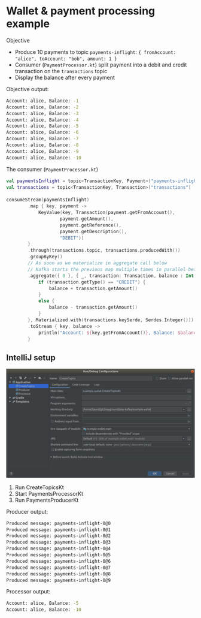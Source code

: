 # Wallet & payment processing example

Objective
- Produce 10 payments to topic `payments-inflight`: `{ fromAccount: "alice", toAccount: "bob", amount: 1 }`
- Consumer (`PaymentProcessor.kt`) split payment into a debit and credit transaction on the `transactions` topic
- Display the balance after every payment

Objective output:
```sh
Account: alice, Balance: -1
Account: alice, Balance: -2
Account: alice, Balance: -3
Account: alice, Balance: -4
Account: alice, Balance: -5
Account: alice, Balance: -6
Account: alice, Balance: -7
Account: alice, Balance: -8
Account: alice, Balance: -9
Account: alice, Balance: -10
```

The consumer (`PaymentProcessor.kt`)

```kotlin
val paymentsInflight = topic<TransactionKey, Payment>("payments-inflight")
val transactions = topic<TransactionKey, Transaction>("transactions")

consumeStream(paymentsInflight)
        .map { key, payment ->
            KeyValue(key, Transaction(payment.getFromAccount(),
                    payment.getAmount(),
                    payment.getReference(),
                    payment.getDescription(),
                    "DEBIT"))
        }
        .through(transactions.topic, transactions.producedWith())
        .groupByKey()
        // As soon as we materialize in aggregate call below
        // Kafka starts the previous map multiple times in parallel before our aggregation completes
        .aggregate({ 0 }, { _, transaction: Transaction, balance : Int ->
            if (transaction.getType() == "CREDIT") {
                balance + transaction.getAmount()
            }
            else {
                balance - transaction.getAmount()
            }
        }, Materialized.with(transactions.keySerde, Serdes.Integer()))
        .toStream { key, balance ->
            println("Account: ${key.getFromAccount()}, Balance: $balance")
        }
```
## IntelliJ setup

![../docs/intellij.jpg](../docs/intellij.jpg)

1. Run CreateTopicsKt
2. Start PaymentsProcessorKt
3. Run PaymentsProducerKt

Producer output:
```sh
Produced message: payments-inflight-0@0
Produced message: payments-inflight-0@1
Produced message: payments-inflight-0@2
Produced message: payments-inflight-0@3
Produced message: payments-inflight-0@4
Produced message: payments-inflight-0@5
Produced message: payments-inflight-0@6
Produced message: payments-inflight-0@7
Produced message: payments-inflight-0@8
Produced message: payments-inflight-0@9
```

Processor output:
```sh
Account: alice, Balance: -5
Account: alice, Balance: -10
```
